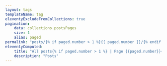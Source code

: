 ```yaml
---
layout: tags
templateName: tag
eleventyExcludeFromCollections: true
pagination:
    data: collections.postsPages
    size: 1
    alias: paged
permalink: "posts/{% if paged.number > 1 %}{{ paged.number }}/{% endif %}index.html"
eleventyComputed:
    title: "All posts{% if paged.number > 1 %} | Page {{paged.number}}{% endif %}"
    description: "Posts"
---
```

